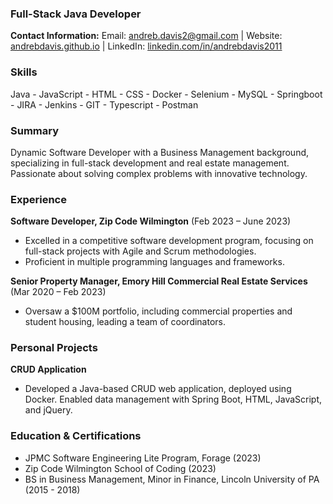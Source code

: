 ### Full-Stack Java Developer
**Contact Information:** Email: [andreb.davis2@gmail.com](mailto:andreb.davis2@gmail.com) | Website: [andrebdavis.github.io](https://andrebdavis.github.io/) | LinkedIn: [linkedin.com/in/andrebdavis2011](https://www.linkedin.com/in/andrebdavis2011/)

### Skills
Java - JavaScript - HTML - CSS - Docker - Selenium - MySQL - Springboot - JIRA - Jenkins - GIT - Typescript - Postman

### Summary 
Dynamic Software Developer with a Business Management background, specializing in full-stack development and real estate management. Passionate about solving complex problems with innovative technology.

### Experience 
**Software Developer, Zip Code Wilmington** (Feb 2023 – June 2023)
- Excelled in a competitive software development program, focusing on full-stack projects with Agile and Scrum methodologies.
- Proficient in multiple programming languages and frameworks.

**Senior Property Manager, Emory Hill Commercial Real Estate Services** (Mar 2020 – Feb 2023)
- Oversaw a $100M portfolio, including commercial properties and student housing, leading a team of coordinators.

### Personal Projects
**CRUD Application**
- Developed a Java-based CRUD web application, deployed using Docker. Enabled data management with Spring Boot, HTML, JavaScript, and jQuery.

### Education & Certifications
- JPMC Software Engineering Lite Program, Forage (2023)
- Zip Code Wilmington School of Coding (2023)
- BS in Business Management, Minor in Finance, Lincoln University of PA (2015 - 2018)
